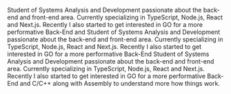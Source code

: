 Student of Systems Analysis and Development passionate about the back-end and front-end area. Currently specializing in TypeScript, Node.js, React and Next.js. Recently I also started to get interested in GO for a more performative Back-End and Student of Systems Analysis and Development passionate about the back-end and front-end area. Currently specializing in TypeScript, Node.js, React and Next.js. Recently I also started to get interested in GO for a more performative Back-End Student of Systems Analysis and Development passionate about the back-end and front-end area. Currently specializing in TypeScript, Node.js, React and Next.js. Recently I also started to get interested in GO for a more performative Back-End and C/C++ along with Assembly to understand more how things work.
